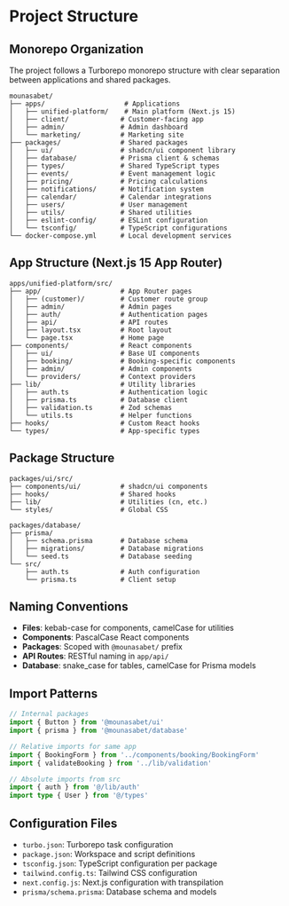 # Project Structure

## Monorepo Organization

The project follows a Turborepo monorepo structure with clear separation between applications and shared packages.

```
mounasabet/
├── apps/                    # Applications
│   ├── unified-platform/    # Main platform (Next.js 15)
│   ├── client/             # Customer-facing app
│   ├── admin/              # Admin dashboard
│   └── marketing/          # Marketing site
├── packages/               # Shared packages
│   ├── ui/                 # shadcn/ui component library
│   ├── database/           # Prisma client & schemas
│   ├── types/              # Shared TypeScript types
│   ├── events/             # Event management logic
│   ├── pricing/            # Pricing calculations
│   ├── notifications/      # Notification system
│   ├── calendar/           # Calendar integrations
│   ├── users/              # User management
│   ├── utils/              # Shared utilities
│   ├── eslint-config/      # ESLint configuration
│   └── tsconfig/           # TypeScript configurations
└── docker-compose.yml      # Local development services
```

## App Structure (Next.js 15 App Router)

```
apps/unified-platform/src/
├── app/                    # App Router pages
│   ├── (customer)/         # Customer route group
│   ├── admin/              # Admin pages
│   ├── auth/               # Authentication pages
│   ├── api/                # API routes
│   ├── layout.tsx          # Root layout
│   └── page.tsx            # Home page
├── components/             # React components
│   ├── ui/                 # Base UI components
│   ├── booking/            # Booking-specific components
│   ├── admin/              # Admin components
│   └── providers/          # Context providers
├── lib/                    # Utility libraries
│   ├── auth.ts             # Authentication logic
│   ├── prisma.ts           # Database client
│   ├── validation.ts       # Zod schemas
│   └── utils.ts            # Helper functions
├── hooks/                  # Custom React hooks
└── types/                  # App-specific types
```

## Package Structure

```
packages/ui/src/
├── components/ui/          # shadcn/ui components
├── hooks/                  # Shared hooks
├── lib/                    # Utilities (cn, etc.)
└── styles/                 # Global CSS

packages/database/
├── prisma/
│   ├── schema.prisma       # Database schema
│   ├── migrations/         # Database migrations
│   └── seed.ts             # Database seeding
└── src/
    ├── auth.ts             # Auth configuration
    └── prisma.ts           # Client setup
```

## Naming Conventions

- **Files**: kebab-case for components, camelCase for utilities
- **Components**: PascalCase React components
- **Packages**: Scoped with `@mounasabet/` prefix
- **API Routes**: RESTful naming in `app/api/`
- **Database**: snake_case for tables, camelCase for Prisma models

## Import Patterns

```typescript
// Internal packages
import { Button } from '@mounasabet/ui'
import { prisma } from '@mounasabet/database'

// Relative imports for same app
import { BookingForm } from '../components/booking/BookingForm'
import { validateBooking } from '../lib/validation'

// Absolute imports from src
import { auth } from '@/lib/auth'
import type { User } from '@/types'
```

## Configuration Files

- `turbo.json`: Turborepo task configuration
- `package.json`: Workspace and script definitions
- `tsconfig.json`: TypeScript configuration per package
- `tailwind.config.ts`: Tailwind CSS configuration
- `next.config.js`: Next.js configuration with transpilation
- `prisma/schema.prisma`: Database schema and models